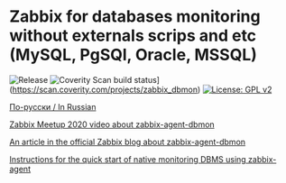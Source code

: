 # Zabbix for databases monitoring without externals scrips and etc (MySQL, PgSQl, Oracle, MSSQL)

![Release](https://github.com/CHERTS/zabbix_dbmon/workflows/Release/badge.svg)
![Coverity Scan build status](https://scan.coverity.com/projects/30077/badge.svg)](https://scan.coverity.com/projects/zabbix_dbmon)
[![License: GPL v2](https://img.shields.io/badge/License-GPLv2-blue.svg)](https://www.gnu.org/licenses/gpl-2.0)

[По-русски / In Russian](README.ru.md)

[Zabbix Meetup 2020 video about zabbix-agent-dbmon](https://www.youtube.com/watch?v=YQ3MxxI1WnU)

[An article in the official Zabbix blog about zabbix-agent-dbmon](https://blog.zabbix.com/ru/%D0%9A%D0%B0%D0%BA-%D0%BC%D1%8B-%D0%B4%D0%BE%D1%80%D0%B0%D0%B1%D0%BE%D1%82%D0%B0%D0%BB%D0%B8-zabbix-agent-%D0%B4%D0%BB%D1%8F-%D0%BC%D0%BE%D0%BD%D0%B8%D1%82%D0%BE%D1%80%D0%B8%D0%BD%D0%B3%D0%B0-%D0%B1/12660/)

[Instructions for the quick start of native monitoring DBMS using zabbix-agent](HOWTO_START_DBMON.md)
